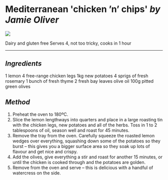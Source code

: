 # **Mediterranean 'chicken ’n’ chips'** *by Jamie Oliver*

![](/Volumes/UserHD/Users/nydc113/Desktop/recipes/ingredients/img/chicken.jpg)

Dairy and gluten free 
Serves 4, not too tricky, cooks in 1 hour 

***

## *Ingredients* 

1 lemon
4 free-range chicken legs
1kg new potatoes 
4 sprigs of fresh rosemary 
1 bunch of fresh thyme 
2 fresh bay leaves
olive oil 
100g pitted green olives 

## *Method*

1. Preheat the oven to 180ºC.
2. Slice the lemon lengthways into quarters and place in a large roasting tin with the chicken legs, new potatoes and all of the herbs. Toss in 1 to 2 tablespoons of oil, season well and roast for 45 minutes.
3. Remove the tray from the oven. Carefully squeeze the roasted lemon wedges over everything, squashing down some of the potatoes so they burst – this gives you a bigger surface area so they soak up lots of flavour and get nice and crispy.
4. Add the olives, give everything a stir and roast for another 15 minutes, or until the chicken is cooked through and the potatoes are golden.
5. Remove from the oven and serve – this is delicious with a handful of watercress on the side.
